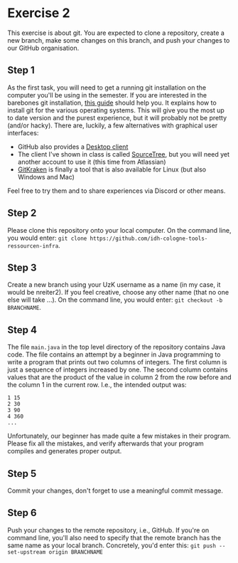 # Exercise 2

This exercise is about git. You are expected to clone a repository, create a new branch, make some changes on this branch, and push your changes to our GitHub organisation.

## Step 1
As the first task, you will need to get a running git installation on the computer you'll be using in the semester. If you are interested in the barebones git installation, [this guide](https://git-scm.com/book/en/v2/Getting-Started-Installing-Git) should help you. It explains how to install git for the various operating systems. This will give you the most up to date version and the purest experience, but it will probably not be pretty (and/or hacky). There are, luckily, a few alternatives with graphical user interfaces:

- GitHub also provides a [Desktop client](https://desktop.github.com)
- The client I've shown in class is called [SourceTree](https://www.sourcetreeapp.com), but you will need yet another account to use it (this time from Atlassian)
- [GitKraken](https://www.gitkraken.com) is finally a tool that is also available for Linux (but also Windows and Mac)

Feel free to try them and to share experiences via Discord or other means.

## Step 2

Please clone this repository onto your local computer. On the command line, you would enter: `git clone https://github.com/idh-cologne-tools-ressourcen-infra`.

## Step 3
Create a new branch using your UzK username as a name (in my case, it would be nreiter2). If you feel creative, choose any other name (that no one else will take ...). On the command line, you would enter: `git checkout -b BRANCHNAME`.

## Step 4
The file `main.java` in the top level directory of the repository contains Java code. The file contains an attempt by a beginner in Java programming to write a program that prints out two columns of integers. The first column is just a sequence of integers increased by one. The second column contains values that are the product of the value in column 2 from the row before and the column 1 in the current row. I.e., the intended output was:
```
1 15
2 30
3 90
4 360
...
```

Unfortunately, our beginner has made quite a few mistakes in their program. Please fix all the mistakes, and verify afterwards that your program compiles and generates proper output.

## Step 5

Commit your changes, don't forget to use a meaningful commit message.

## Step 6

Push your changes to the remote repository, i.e., GitHub. If you're on command line, you'll also need to specify that the remote branch has the same name as your local branch. Concretely, you'd enter this: `git push --set-upstream origin BRANCHNAME`